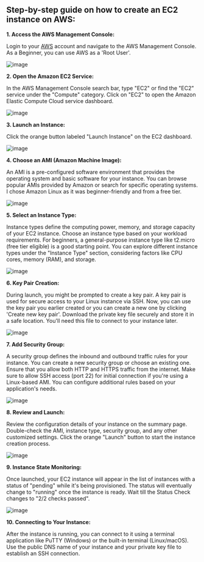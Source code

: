 ## Step-by-step guide on how to create an EC2 instance on AWS:

**1. Access the AWS Management Console:**

Login to your [AWS](https://aws.amazon.com/console/) account and navigate to the AWS Management Console.
As a Beginner, you can use AWS as a 'Root User'.

![image](https://github.com/Utkarsh067/AWS-Projects/assets/161854515/259220b8-029f-44ba-9c85-2eaa5033e02e)


**2. Open the Amazon EC2 Service:**

In the AWS Management Console search bar, type "EC2" or find the "EC2" service under the "Compute" category.
Click on "EC2" to open the Amazon Elastic Compute Cloud service dashboard.

![image](https://github.com/Utkarsh067/AWS-Projects/assets/161854515/a3e5cf69-7aa4-4e7f-b010-6535ee6f06b4)


**3. Launch an Instance:**

Click the orange button labeled "Launch Instance" on the EC2 dashboard.

![image](https://github.com/Utkarsh067/AWS-Projects/assets/161854515/6f40b025-6227-4128-b055-1f49c69487bc)


**4. Choose an AMI (Amazon Machine Image):**

An AMI is a pre-configured software environment that provides the operating system and basic software for your instance.
You can browse popular AMIs provided by Amazon or search for specific operating systems.
I chose Amazon Linux as it was beginner-friendly and from a free tier.

![image](https://github.com/Utkarsh067/AWS-Projects/assets/161854515/594170d8-fa00-44eb-9484-2378a1f9644e)


**5. Select an Instance Type:**

Instance types define the computing power, memory, and storage capacity of your EC2 instance.
Choose an instance type based on your workload requirements.
For beginners, a general-purpose instance type like t2.micro (free tier eligible) is a good starting point.
You can explore different instance types under the "Instance Type" section, considering factors like CPU cores, memory (RAM), and storage.

![image](https://github.com/Utkarsh067/AWS-Projects/assets/161854515/fc04b32e-44bc-4c4c-a585-f3b1318d8411)


**6. Key Pair Creation:**

During launch, you might be prompted to create a key pair. A key pair is used for secure access to your Linux instance via SSH.
Now, you can use the key pair you earlier created or you can create a new one by clicking 'Create new key pair'.
Download the private key file securely and store it in a safe location. You'll need this file to connect to your instance later.

![image](https://github.com/Utkarsh067/AWS-Projects/assets/161854515/4a771d63-1eef-4303-8a40-fae72e1766ff)


**7. Add Security Group:**

A security group defines the inbound and outbound traffic rules for your instance.
You can create a new security group or choose an existing one.
Ensure that you allow both HTTP and HTTPS traffic from the internet.
Make sure to allow SSH access (port 22) for initial connection if you're using a Linux-based AMI.
You can configure additional rules based on your application's needs.

![image](https://github.com/Utkarsh067/AWS-Projects/assets/161854515/a5474436-70d4-4226-b1a1-8a5c6053c837)


**8. Review and Launch:**

Review the configuration details of your instance on the summary page.
Double-check the AMI, instance type, security group, and any other customized settings.
Click the orange "Launch" button to start the instance creation process.

![image](https://github.com/Utkarsh067/AWS-Projects/assets/161854515/7dd21782-ae96-4268-aa09-af05b8d0d5c8)



**9. Instance State Monitoring:**

Once launched, your EC2 instance will appear in the list of instances with a status of "pending" while it's being provisioned.
The status will eventually change to "running" once the instance is ready. Wait till the Status Check changes to "2/2 checks passed".

![image](https://github.com/Utkarsh067/AWS-Projects/assets/161854515/c95878d5-4b59-46ca-8a90-a378b499f9ef)


**10. Connecting to Your Instance:**

After the instance is running, you can connect to it using a terminal application like PuTTY (Windows) or the built-in terminal (Linux/macOS).
Use the public DNS name of your instance and your private key file to establish an SSH connection.
